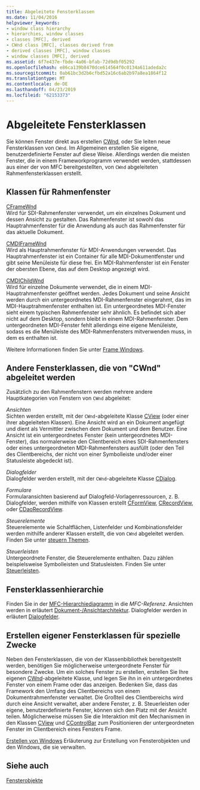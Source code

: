 ```yaml
---
title: Abgeleitete Fensterklassen
ms.date: 11/04/2016
helpviewer_keywords:
- window class hierarchy
- hierarchies, window classes
- classes [MFC], derived
- CWnd class [MFC], classes derived from
- derived classes [MFC], window classes
- window classes [MFC], derived
ms.assetid: 6f7e437e-fbde-4a06-bfab-72d9dbf05292
ms.openlocfilehash: e86ca139b8470dce614564f0c0134a611adeda2c
ms.sourcegitcommit: 0ab61bc3d2b6cfbd52a16c6ab2b97a8ea1864f12
ms.translationtype: MT
ms.contentlocale: de-DE
ms.lasthandoff: 04/23/2019
ms.locfileid: "62153373"
---
```

# <a name="derived-window-classes"></a>Abgeleitete Fensterklassen

Sie können Fenster direkt aus erstellen [CWnd](../mfc/reference/cwnd-class.md), oder Sie leiten neue Fensterklassen von `CWnd`. Im Allgemeinen erstellen Sie eigene, benutzerdefinierte Fenster auf diese Weise. Allerdings werden die meisten Fenster, die in einem Frameworkprogramm verwendet werden, stattdessen aus einer der von MFC bereitgestellten, von `CWnd` abgeleiteten Rahmenfensterklassen erstellt.

## <a name="frame-window-classes"></a>Klassen für Rahmenfenster

[CFrameWnd](../mfc/reference/cframewnd-class.md)<br/>
Wird für SDI-Rahmenfenster verwendet, um ein einzelnes Dokument und dessen Ansicht zu gestalten. Das Rahmenfenster ist sowohl das Hauptrahmenfenster für die Anwendung als auch das Rahmenfenster für das aktuelle Dokument.

[CMDIFrameWnd](../mfc/reference/cmdiframewnd-class.md)<br/>
Wird als Hauptrahmenfenster für MDI-Anwendungen verwendet. Das Hauptrahmenfenster ist ein Container für alle MDI-Dokumentfenster und gibt seine Menüleiste für diese frei. Ein MDI-Rahmenfenster ist ein Fenster der obersten Ebene, das auf dem Desktop angezeigt wird.

[CMDIChildWnd](../mfc/reference/cmdichildwnd-class.md)<br/>
Wird für einzelne Dokumente verwendet, die in einem MDI-Hauptrahmenfenster geöffnet werden. Jedes Dokument und seine Ansicht werden durch ein untergeordnetes MDI-Rahmenfenster eingerahmt, das im MDI-Hauptrahmenfenster enthalten ist. Ein untergeordnetes MDI-Fenster sieht einem typischen Rahmenfenster sehr ähnlich. Es befindet sich aber nicht auf dem Desktop, sondern bleibt in einem MDI-Rahmenfenster. Dem untergeordneten MDI-Fenster fehlt allerdings eine eigene Menüleiste, sodass es die Menüleiste des MDI-Rahmenfensters mitverwenden muss, in dem es enthalten ist.

Weitere Informationen finden Sie unter [Frame Windows](../mfc/frame-windows.md).

## <a name="other-window-classes-derived-from-cwnd"></a>Andere Fensterklassen, die von "CWnd" abgeleitet werden

Zusätzlich zu den Rahmenfenstern werden mehrere andere Hauptkategorien von Fenstern von `CWnd` abgeleitet:

*Ansichten*<br/>
Sichten werden erstellt, mit der `CWnd`-abgeleitete Klasse [CView](../mfc/reference/cview-class.md) (oder einer ihrer abgeleiteten Klassen). Eine Ansicht wird an ein Dokument angefügt und dient als Vermittler zwischen dem Dokument und dem Benutzer. Eine Ansicht ist ein untergeordnetes Fenster (kein untergeordnetes MDI-Fenster), das normalerweise den Clientbereich eines SDI-Rahmenfensters oder eines untergeordneten MDI-Rahmenfensters ausfüllt (oder den Teil des Clientbereichs, der nicht von einer Symbolleiste und/oder einer Statusleiste abgedeckt ist).

*Dialogfelder*<br/>
Dialogfelder werden erstellt, mit der `CWnd`-abgeleitete Klasse [CDialog](../mfc/reference/cdialog-class.md).

*Formulare*<br/>
Formularansichten basierend auf Dialogfeld-Vorlagenressourcen, z. B. Dialogfelder, werden mithilfe von Klassen erstellt [CFormView](../mfc/reference/cformview-class.md), [CRecordView](../mfc/reference/crecordview-class.md), oder [CDaoRecordView](../mfc/reference/cdaorecordview-class.md).

*Steuerelemente*<br/>
Steuerelemente wie Schaltflächen, Listenfelder und Kombinationsfelder werden mithilfe anderer Klassen erstellt, die von `CWnd` abgeleitet werden. Finden Sie unter [steuern Themen](../mfc/controls-mfc.md).

*Steuerleisten*<br/>
Untergeordnete Fenster, die Steuerelemente enthalten. Dazu zählen beispielsweise Symbolleisten und Statusleisten. Finden Sie unter [Steuerleisten](../mfc/control-bars.md).

## <a name="window-class-hierarchy"></a>Fensterklassenhierarchie

Finden Sie in der [MFC-Hierarchiediagramm](../mfc/hierarchy-chart.md) in die *MFC-Referenz*. Ansichten werden in erläutert [Dokument-/Ansichtarchitektur](../mfc/document-view-architecture.md). Dialogfelder werden in erläutert [Dialogfelder](../mfc/dialog-boxes.md).

## <a name="creating-your-own-special-purpose-window-classes"></a>Erstellen eigener Fensterklassen für spezielle Zwecke

Neben den Fensterklassen, die von der Klassenbibliothek bereitgestellt werden, benötigen Sie möglicherweise untergeordnete Fenster für besondere Zwecke. Um ein solches Fenster zu erstellen, erstellen Sie Ihre eigenen [CWnd](../mfc/reference/cwnd-class.md)-abgeleitete Klasse, und legen Sie ihn in ein untergeordnetes Fenster von einem Frame oder das anzeigen. Bedenken Sie, dass das Framework den Umfang des Clientbereichs von einem Dokumentrahmenfenster verwaltet. Die Großteil des Clientbereichs wird durch eine Ansicht verwaltet, aber andere Fenster, z. B. Steuerleisten oder eigene, benutzerdefinierte Fenster, können sich den Platz mit der Ansicht teilen. Möglicherweise müssen Sie die Interaktion mit den Mechanismen in den Klassen [CView](../mfc/reference/cview-class.md) und [CControlBar](../mfc/reference/ccontrolbar-class.md) zum Positionieren der untergeordneten Fenster im Clientbereich eines Fensters Frame.

[Erstellen von Windows](../mfc/creating-windows.md) Erläuterung zur Erstellung von Fensterobjekten und den Windows, die sie verwalten.

## <a name="see-also"></a>Siehe auch

[Fensterobjekte](../mfc/window-objects.md)
